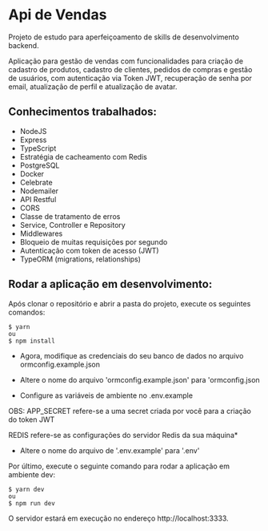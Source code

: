 # Api de Vendas
Projeto de estudo para aperfeiçoamento de skills de desenvolvimento backend.

Aplicação para gestão de vendas com funcionalidades para criação de cadastro de produtos, cadastro de clientes, pedidos de compras e gestão de usuários, com autenticação via Token JWT, recuperação de senha por email, atualização de perfil e atualização de avatar.

## Conhecimentos trabalhados:

* NodeJS
* Express
* TypeScript
* Estratégia de cacheamento com Redis
* PostgreSQL
* Docker
* Celebrate
* Nodemailer
* API Restful
* CORS
* Classe de tratamento de erros 
* Service, Controller e Repository
* Middlewares
* Bloqueio de muitas requisições por segundo
* Autenticação com token de acesso (JWT)
* TypeORM (migrations, relationships)


## Rodar a aplicação em desenvolvimento:

Após clonar o repositório e abrir a pasta do projeto, execute os seguintes comandos:

```
$ yarn 
ou
$ npm install
```
* Agora, modifique as credenciais do seu banco de dados no arquivo ormconfig.example.json
* Altere o nome do arquivo 'ormconfig.example.json' para 'ormconfig.json

* Configure as variáveis de ambiente no .env.example

OBS: APP_SECRET refere-se a uma secret criada por você para a criação do token JWT

REDIS refere-se as configurações do servidor Redis da sua máquina*
* Altere o nome do arquivo de '.env.example' para '.env'

Por último, execute o seguinte comando para rodar a aplicação em ambiente dev:
```
$ yarn dev
ou
$ npm run dev
```
O servidor estará em execução no endereço http://localhost:3333.

